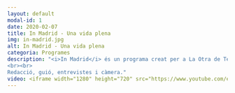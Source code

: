 ```yaml
---
layout: default
modal-id: 1
date: 2020-02-07
title: In Madrid - Una vida plena
img: in-madrid.jpg
alt: In Madrid - Una vida plena
categoria: Programes
description: "<i>In Madrid</i> és un programa creat per a La Otra de Telemadrid.
<br><br>
Redacció, guió, entrevistes i càmera."
video: <iframe width="1280" height="720" src="https://www.youtube.com/embed/BEbo5E4kXwo" title="YouTube video player" frameborder="0" allow="accelerometer; autoplay; clipboard-write; encrypted-media; gyroscope; picture-in-picture" allowfullscreen></iframe>
---
```

